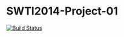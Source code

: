 SWTI2014-Project-01
===================
[![Build Status](https://travis-ci.org/SWTI2014/SWTI2014-Project-01.svg)](https://travis-ci.org/SWTI2014/SWTI2014-Project-01)

